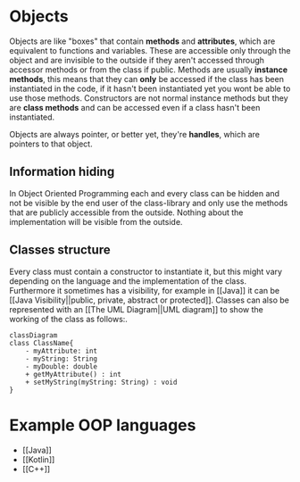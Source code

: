 # Objects
Objects are like "boxes" that contain **methods** and **attributes**, which are equivalent to functions and variables. These are accessible only through the object and are invisible to the outside if they aren't accessed through accessor methods or from the class if public.
Methods are usually **instance methods**, this means that they can **only** be accessed if the class has been instantiated in the code, if it hasn't been instantiated yet you wont be able to use those methods. Constructors are not normal instance methods but they are **class methods** and can be accessed even if a class hasn't been instantiated.

Objects are always pointer, or better yet, they're **handles**, which are pointers to that object.
## Information hiding
In Object Oriented Programming each and every class can be hidden and not be visible by the end user of the class-library and only use the methods that are publicly accessible from the outside. Nothing about the implementation will be visible from the outside.
## Classes structure
Every class must contain a constructor to instantiate it, but this might vary depending on the language and the implementation of the class. Furthermore it sometimes has a visibility, for example in [[Java]] it can be [[Java Visibility||public, private, abstract or protected]]. 
Classes can also be represented with an [[The UML Diagram||UML diagram]] to show the working of the class as follows:.
```mermaid
classDiagram
class ClassName{
	- myAttribute: int
	- myString: String
	- myDouble: double
	+ getMyAttribute() : int
	+ setMyString(myString: String) : void
}
```

# Example OOP languages
- [[Java]]
- [[Kotlin]]
- [[C++]]


[^1]: [[Object Oriented Programming common practices|Common practices in object oriented programming.]] 